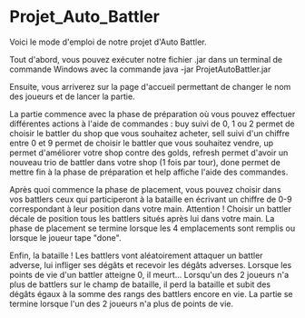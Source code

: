 # Projet_Auto_Battler

Voici le mode d'emploi de notre projet d'Auto Battler.

Tout d'abord, vous pouvez exécuter notre fichier .jar dans un terminal de commande Windows
avec la commande java -jar ProjetAutoBattler.jar 

Ensuite, vous arriverez sur la page d'accueil permettant de changer le nom des joueurs
et de lancer la partie.

La partie commence avec la phase de préparation où vous pouvez effectuer différentes actions
à l'aide de commandes : buy suivi de 0, 1 ou 2 permet de choisir le battler du shop
que vous souhaitez acheter, sell suivi d'un chiffre entre 0 et 9 permet de choisir 
le battler que vous souhaitez vendre, up permet d'améliorer votre shop contre des golds, 
refresh permet d'avoir un nouveau trio de battler dans votre shop (1 fois par tour), 
done permet de mettre fin à la phase de préparation et help affiche l'aide des commandes.

Après quoi commence la phase de placement, vous pouvez choisir dans vos battlers ceux qui 
participeront à la bataille en écrivant un chiffre de 0-9 correspondant à leur position 
dans votre main. Attention ! Choisir un battler décale de position tous les battlers situés 
après lui dans votre main. La phase de placement se termine lorsque les 4 emplacements 
sont remplis ou lorsque le joueur tape "done".

Enfin, la bataille ! Les battlers vont aléatoirement attaquer un battler adverse, 
lui infliger ses dégâts et recevoir les dégâts adverses. Lorsque les points de vie d'un battler
atteigne 0, il meurt... Lorsqu'un des 2 joueurs n'a plus de battlers sur le champ de bataille, 
il perd la bataille et subit des dégâts égaux à la somme des rangs des battlers encore en vie.
La partie se termine lorsque l'un des 2 joueurs n'a plus de points de vie.